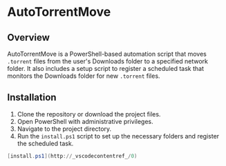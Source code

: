 # AutoTorrentMove

## Overview

AutoTorrentMove is a PowerShell-based automation script that moves `.torrent` files from the user's Downloads folder to a specified network folder. It also includes a setup script to register a scheduled task that monitors the Downloads folder for new `.torrent` files.

## Installation

1. Clone the repository or download the project files.
2. Open PowerShell with administrative privileges.
3. Navigate to the project directory.
4. Run the `install.ps1` script to set up the necessary folders and register the scheduled task.

```powershell
[install.ps1](http://_vscodecontentref_/0)